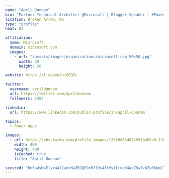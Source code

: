```yaml
---
name: "April Dunnam"
bio: "Partner Technical Architect @Microsoft | Blogger-Speaker | #PowerApps, #PowerAutomate, #Office365, #SharePoint | #WIT | #Karaoke Queen"
location: Broken Arrow, OK
type: "profile"
heat: 83

affiliation:
  name: Microsoft
  domain: microsoft.com
  images:
    - url: "/assets/images/organizations/microsoft.com-50x50.jpg"
      width: 50
      height: 50

website: https://t.co/enJuiGEQZc

twitter:
  username: aprildunnam
  url: https://twitter.com/aprildunnam
  followers: 5457

linkedin:
  url: https://www.linkedin.com/public-profile/in/april-dunnam

topics:
  - Power Apps

images:
  - url: https://pbs.twimg.com/profile_images/1326986540329918465/W_IJ6Ih2_400x400.jpg
    width: 400
    height: 400
    isCached: true
    title: "April Dunnam"

secured: "Rn6a4yM4Elv+4AY2an+NaZB9QFO+R719s46tVyfIrnqX4WzZ9w7zUZv0KUmC7JBSx9CRbOr37at1abelqm97z+v62V/5RyVBIJEC0JFWdu05S9iSWok3SxTiLWHF278i2go7DyM4bhHdbGauTiDQ5lWabrgOnNs+8hEVXNkbUBTpEj/7vDCiKiRIdD+xvRZIiHQxw8XCfnX8XEWns2Fivvw+5LwU3iBd8U0o2fTgQAl6vbUDmVvCWe2FeqhwgEhunMG0tgI93QQ/6eX1PwnfGdNCpjTa6jibwS94y8wqpPF4RmeQvqc9i+NIGQV7V3IyzrxlsSi1IyTPbwKCwsqJdtCjw1osXY2f/dCa6Cr/PmcmXOtyjCu2okb8bro2Uf9EEynyJx6W6A1tz5F8UD8Qy0THBQP20WodK8UQucZuocU=;V9lUvxSBA9Z0iTpSZx19Yg=="
---
```


